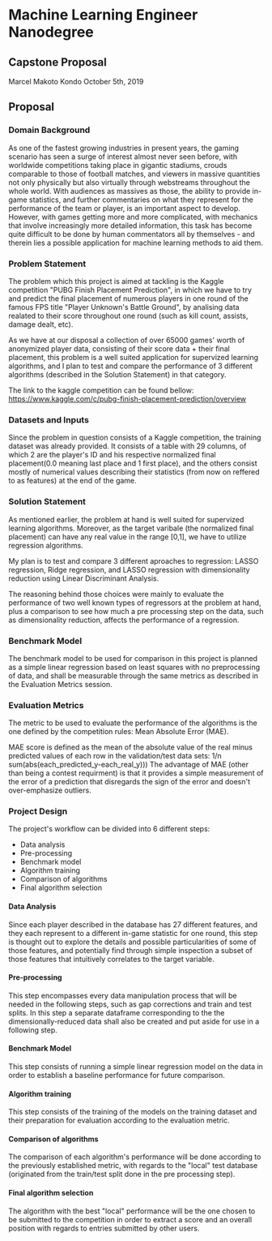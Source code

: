 # Machine Learning Engineer Nanodegree
## Capstone Proposal
Marcel Makoto Kondo
October 5th, 2019

## Proposal

### Domain Background
  As one of the fastest growing industries in present years, the gaming scenario has seen a surge of interest almost never seen before, with worldwide competitions taking place in gigantic stadiums, crouds comparable to those of football matches, and viewers in massive quantities not only physically but also virtually through webstreams throughout the whole world. With audiences as massives as those, the ability to provide in-game statistics, and further commentaries on what they represent for the performance of the team or player, is an important aspect to develop. However, with games getting more and more complicated, with mechanics that involve increasingly more detailed information, this task has become quite difficult to be done by human commentators all by themselves - and therein lies a possible application for machine learning methods to aid them.

### Problem Statement
  The problem which this project is aimed at tackling is the Kaggle competition "PUBG Finish Placement Prediction", in which we have to try and predict the final placement of numerous players in one round of the famous FPS title "Player Unknown's Battle Ground", by analising data 
realated to their score throughout one round (such as kill count, assists, damage dealt, etc). 

  As we have at our disposal a collection of over 65000 games' worth of anonymized player data, consisting of their score data + their final placement, this problem is a well suited application for supervized learning algorithms, and I plan to test and compare the performance of 3 different algorithms (described in the Solution Statement) in that category.
  
  The link to the kaggle competition can be found bellow:
  https://www.kaggle.com/c/pubg-finish-placement-prediction/overview

### Datasets and Inputs
  Since the problem in question consists of a Kaggle competition, the training dataset was already provided. It consists of a table with 29 columns, of which 2 are the player's ID and his respective normalized final placement(0.0 meaning last place and 1 first place), and the others consist mostly of numerical values describing their statistics (from now on reffered to as features) at the end of the game.

### Solution Statement
  As mentioned earlier, the problem at hand is well suited for supervized learning algorithms. Moreover, as the target varibale (the normalized final placement) can have any real value in the range [0,1], we have to utilize regression algorithms.
  
  My plan is to test and compare 3 different aproaches to regression: LASSO regression, Ridge regression, and LASSO regression with dimensionality reduction using Linear Discriminant Analysis.
  
  The reasoning behind those choices were mainly to evaluate the performance of two well known types of regressors at the problem at hand, plus a comparison to see how much a pre processing step on the data, such as dimensionality reduction, affects the performance of a regression.
  
### Benchmark Model
The benchmark model to be used for comparison in this project is planned as a simple linear regression based on least squares with no preprocessing of data, and shall be measurable through the same metrics as described in the Evaluation Metrics session.

### Evaluation Metrics
The metric to be used to evaluate the performance of the algorithms is the one defined by the competition rules: Mean Absolute Error (MAE).

MAE score is defined as the mean of the absolute value of the real minus predicted values of each row in the validation/test data sets: 1/n sum(abs(each_predicted_y-each_real_y))) The advantage of MAE (other than being a contest requirment) is that it provides a simple measurement of the error of a prediction that disregards the sign of the error and doesn't over-emphasize outliers.

### Project Design
The project's workflow can be divided into 6 different steps:
 * Data analysis 
 * Pre-processing
 * Benchmark model 
 * Algorithm training
 * Comparison of algorithms 
 * Final algorithm selection 
 
#### Data Analysis
Since each player described in the database has 27 different features, and they each represent to a different in-game statistic for one round, this step is thought out to explore the details and possible particularities of some of those features, and potentially find through simple inspection a subset of those features that intuitively correlates to the target variable.

#### Pre-processing
This step encompasses every data manipulation process that will be needed in the following steps, such as gap corrections and train and test splits. In this step a separate dataframe corresponding to the the dimensionally-reduced data shall also be created and put aside for use in a following step.  

#### Benchmark Model
This step consists of running a simple linear regression model on the data in order to establish a baseline performance for future comparison.

#### Algorithm training
This step consists of the training of the models on the training dataset and their preparation for evaluation according to the evaluation metric.

#### Comparison of algorithms
The comparison of each algorithm's performance will be done according to the previously established metric, with regards to the "local" test database (originated from the train/test split done in the pre processing step). 

#### Final algorithm selection
The algorithm with the best "local" performance will be the one chosen to be submitted to the competition in order to extract a score and an overall position with regards to entries submitted by other users.
